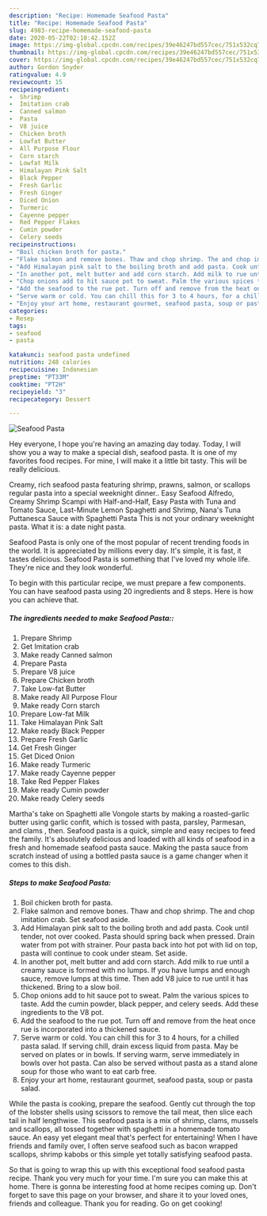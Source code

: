 ```yaml
---
description: "Recipe: Homemade Seafood Pasta"
title: "Recipe: Homemade Seafood Pasta"
slug: 4983-recipe-homemade-seafood-pasta
date: 2020-05-22T02:10:42.152Z
image: https://img-global.cpcdn.com/recipes/39e46247bd557cec/751x532cq70/seafood-pasta-recipe-main-photo.jpg
thumbnail: https://img-global.cpcdn.com/recipes/39e46247bd557cec/751x532cq70/seafood-pasta-recipe-main-photo.jpg
cover: https://img-global.cpcdn.com/recipes/39e46247bd557cec/751x532cq70/seafood-pasta-recipe-main-photo.jpg
author: Gordon Snyder
ratingvalue: 4.9
reviewcount: 15
recipeingredient:
-  Shrimp
-  Imitation crab
-  Canned salmon
-  Pasta
-  V8 juice
-  Chicken broth
-  Lowfat Butter
-  All Purpose Flour
-  Corn starch
-  Lowfat Milk
-  Himalayan Pink Salt
-  Black Pepper
-  Fresh Garlic
-  Fresh Ginger
-  Diced Onion
-  Turmeric
-  Cayenne pepper
-  Red Pepper Flakes
-  Cumin powder
-  Celery seeds
recipeinstructions:
- "Boil chicken broth for pasta."
- "Flake salmon and remove bones. Thaw and chop shrimp. The and chop imitation crab. Set seafood aside."
- "Add Himalayan pink salt to the boiling broth and add pasta. Cook until tender, not over cooked. Pasta should spring back when pressed. Drain water from pot with strainer. Pour pasta back into hot pot with lid on top, pasta will continue to cook under steam. Set aside."
- "In another pot, melt butter and add corn starch. Add milk to rue until a creamy sauce is formed with no lumps. If you have lumps and enough sauce, remove lumps at this time. Then add V8 juice to rue until it has thickened. Bring to a slow boil."
- "Chop onions add to hit sauce pot to sweat. Palm the various spices to taste. Add the cumin powder, black pepper, and celery seeds. Add these ingredients to the V8 pot."
- "Add the seafood to the rue pot. Turn off and remove from the heat once rue is incorporated into a thickened sauce."
- "Serve warm or cold. You can chill this for 3 to 4 hours, for a chilled pasta salad. If serving chill, drain excess liquid from pasta. May be served on plates or in bowls. If serving warm, serve immediately in bowls over hot pasta. Can also be served without pasta as a stand alone soup for those who want to eat carb free."
- "Enjoy your art home, restaurant gourmet, seafood pasta, soup or pasta salad."
categories:
- Resep
tags:
- seafood
- pasta

katakunci: seafood pasta undefined
nutrition: 248 calories
recipecuisine: Indonesian
preptime: "PT33M"
cooktime: "PT2H"
recipeyield: "3"
recipecategory: Dessert

---
```



![Seafood Pasta](https://img-global.cpcdn.com/recipes/39e46247bd557cec/751x532cq70/seafood-pasta-recipe-main-photo.jpg)

Hey everyone, I hope you're having an amazing day today. Today, I will show you a way to make a special dish, seafood pasta. It is one of my favorites food recipes. For mine, I will make it a little bit tasty. This will be really delicious.

Creamy, rich seafood pasta featuring shrimp, prawns, salmon, or scallops regular pasta into a special weeknight dinner.. Easy Seafood Alfredo, Creamy Shrimp Scampi with Half-and-Half, Easy Pasta with Tuna and Tomato Sauce, Last-Minute Lemon Spaghetti and Shrimp, Nana&#39;s Tuna Puttanesca Sauce with Spaghetti Pasta This is not your ordinary weeknight pasta. What it is: a date night pasta.

Seafood Pasta is only one of the most popular of recent trending foods in the world. It is appreciated by millions every day. It's simple, it is fast, it tastes delicious. Seafood Pasta is something that I've loved my whole life. They're nice and they look wonderful.


To begin with this particular recipe, we must prepare a few components. You can have seafood pasta using 20 ingredients and 8 steps. Here is how you can achieve that.

##### The ingredients needed to make Seafood Pasta::

1. Prepare  Shrimp
1. Get  Imitation crab
1. Make ready  Canned salmon
1. Prepare  Pasta
1. Prepare  V8 juice
1. Prepare  Chicken broth
1. Take  Low-fat Butter
1. Make ready  All Purpose Flour
1. Make ready  Corn starch
1. Prepare  Low-fat Milk
1. Take  Himalayan Pink Salt
1. Make ready  Black Pepper
1. Prepare  Fresh Garlic
1. Get  Fresh Ginger
1. Get  Diced Onion
1. Make ready  Turmeric
1. Make ready  Cayenne pepper
1. Take  Red Pepper Flakes
1. Make ready  Cumin powder
1. Make ready  Celery seeds


Martha&#39;s take on Spaghetti alle Vongole starts by making a roasted-garlic butter using garlic confit, which is tossed with pasta, parsley, Parmesan, and clams , then. Seafood pasta is a quick, simple and easy recipes to feed the family. It&#39;s absolutely delicious and loaded with all kinds of seafood in a fresh and homemade seafood pasta sauce. Making the pasta sauce from scratch instead of using a bottled pasta sauce is a game changer when it comes to this dish. 

##### Steps to make Seafood Pasta:

1. Boil chicken broth for pasta.
1. Flake salmon and remove bones. Thaw and chop shrimp. The and chop imitation crab. Set seafood aside.
1. Add Himalayan pink salt to the boiling broth and add pasta. Cook until tender, not over cooked. Pasta should spring back when pressed. Drain water from pot with strainer. Pour pasta back into hot pot with lid on top, pasta will continue to cook under steam. Set aside.
1. In another pot, melt butter and add corn starch. Add milk to rue until a creamy sauce is formed with no lumps. If you have lumps and enough sauce, remove lumps at this time. Then add V8 juice to rue until it has thickened. Bring to a slow boil.
1. Chop onions add to hit sauce pot to sweat. Palm the various spices to taste. Add the cumin powder, black pepper, and celery seeds. Add these ingredients to the V8 pot.
1. Add the seafood to the rue pot. Turn off and remove from the heat once rue is incorporated into a thickened sauce.
1. Serve warm or cold. You can chill this for 3 to 4 hours, for a chilled pasta salad. If serving chill, drain excess liquid from pasta. May be served on plates or in bowls. If serving warm, serve immediately in bowls over hot pasta. Can also be served without pasta as a stand alone soup for those who want to eat carb free.
1. Enjoy your art home, restaurant gourmet, seafood pasta, soup or pasta salad.


While the pasta is cooking, prepare the seafood. Gently cut through the top of the lobster shells using scissors to remove the tail meat, then slice each tail in half lengthwise. This seafood pasta is a mix of shrimp, clams, mussels and scallops, all tossed together with spaghetti in a homemade tomato sauce. An easy yet elegant meal that&#39;s perfect for entertaining! When I have friends and family over, I often serve seafood such as bacon wrapped scallops, shrimp kabobs or this simple yet totally satisfying seafood pasta. 

So that is going to wrap this up with this exceptional food seafood pasta recipe. Thank you very much for your time. I'm sure you can make this at home. There is gonna be interesting food at home recipes coming up. Don't forget to save this page on your browser, and share it to your loved ones, friends and colleague. Thank you for reading. Go on get cooking!
